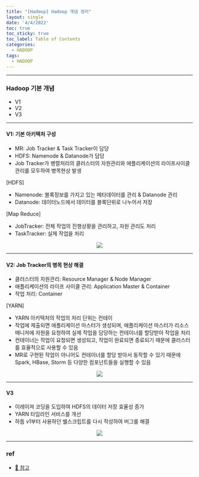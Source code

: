 ```yaml
---
title: "[Hadoop] Hadoop 개념 정리"
layout: single
date: '4/4/2022'
toc: true
toc_sticky: true
toc_label: Table of Contents
categories:
  - HADOOP
tags:
  - HADOOP
---
```


---
### Hadoop 기본 개념
* V1
* V2
* V3

---

#### V1: 기본 아키텍처 구성
* MR: Job Tracker & Task Tracker이 담당
* HDFS: Namenode & Datanode가 담당
* Job Tracker가 병렬처리의 클러스터의 자원관리와 애플리케이션의 라이프사이클 관리를 모두하여 병목현상 발생

[HDFS]
* Namenode: 블록정보를 가지고 있는 메타데이터를 관리 & Datanode 관리
* Datanode: 데이터노드에서 데이터를 블록단위로 나누어서 저장

[Map Reduce]
* JobTracker: 전체 작업의 진행상황을 관리하고, 자원 관리도 처리
* TaskTracker: 실제 작업을 처리

<p align="center">
    <img src="/img/data_engineering/haddop/hadoop_v1.png" align="center">
</p>

---

#### V2: Job Tracker의 병목 현상 해결
* 클러스터의 자원관리: Resource Manager & Node Manager
* 애플리케이션의 라이프 사이클 관리: Application Master & Container
* 작업 처리: Container

[YARN]
* YARN 아키텍처의 작업의 처리 단위는 컨테이
* 작업에 제출되면 애플리케이션 마스터가 생성되며, 애플리케이션 마스터가 리소스 매니저에 자원을 요청하여 실제 작업을 담당하는 컨테이너를 할당받아 작업을 처리
* 컨테이너는 작업이 요청되면 생성되고, 작업이 완료되면 종료되기 때문에 클러스터를 효율적으로 사용할 수 있음
* MR로 구현된 작업이 아니어도 컨테이너를 할당 받아서 동작할 수 있기 때문에 Spark, HBase, Storm 등 다양한 컴포넌트들을 실행할 수 있음

<p align="center">
    <img src="/img/data_engineering/haddop/hadoop_v2.png" align="center">
</p>

---

#### V3
* 이레이져 코딩을 도입하여 HDFS의 데이터 저장 효율성 증가
* YARN 타임라인 서비스를 개선
* 하둡 v1부터 사용하던 쉘스크립트를 다시 작성하여 버그를 해결

<p align="center">
    <img src="/img/data_engineering/haddop/hadoop_v3.png" align="center">
</p>

---

### ref
* [🔗 참고](https://wikidocs.net/26170)